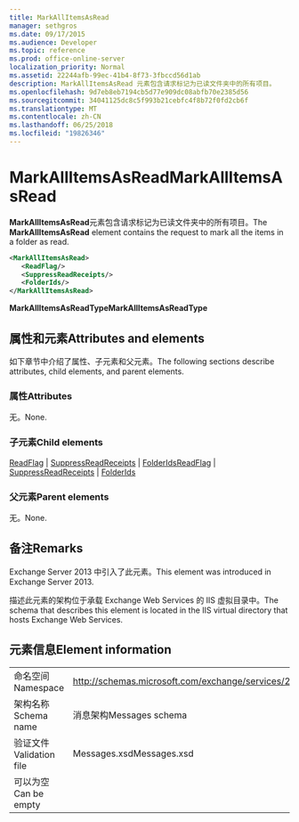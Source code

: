 ```yaml
---
title: MarkAllItemsAsRead
manager: sethgros
ms.date: 09/17/2015
ms.audience: Developer
ms.topic: reference
ms.prod: office-online-server
localization_priority: Normal
ms.assetid: 22244afb-99ec-41b4-8f73-3fbccd56d1ab
description: MarkAllItemsAsRead 元素包含请求标记为已读文件夹中的所有项目。
ms.openlocfilehash: 9d7eb8eb7194cb5d77e909dc08abfb70e2385d56
ms.sourcegitcommit: 34041125dc8c5f993b21cebfc4f8b72f0fd2cb6f
ms.translationtype: MT
ms.contentlocale: zh-CN
ms.lasthandoff: 06/25/2018
ms.locfileid: "19826346"
---
```

# <a name="markallitemsasread"></a><span data-ttu-id="706c7-103">MarkAllItemsAsRead</span><span class="sxs-lookup"><span data-stu-id="706c7-103">MarkAllItemsAsRead</span></span>

<span data-ttu-id="706c7-104">**MarkAllItemsAsRead**元素包含请求标记为已读文件夹中的所有项目。</span><span class="sxs-lookup"><span data-stu-id="706c7-104">The **MarkAllItemsAsRead** element contains the request to mark all the items in a folder as read.</span></span> 
  
```XML
<MarkAllItemsAsRead>
   <ReadFlag/>
   <SuppressReadReceipts/>
   <FolderIds/>
</MarkAllItemsAsRead>
```

 <span data-ttu-id="706c7-105">**MarkAllItemsAsReadType**</span><span class="sxs-lookup"><span data-stu-id="706c7-105">**MarkAllItemsAsReadType**</span></span>
## <a name="attributes-and-elements"></a><span data-ttu-id="706c7-106">属性和元素</span><span class="sxs-lookup"><span data-stu-id="706c7-106">Attributes and elements</span></span>

<span data-ttu-id="706c7-107">如下章节中介绍了属性、子元素和父元素。</span><span class="sxs-lookup"><span data-stu-id="706c7-107">The following sections describe attributes, child elements, and parent elements.</span></span>
  
### <a name="attributes"></a><span data-ttu-id="706c7-108">属性</span><span class="sxs-lookup"><span data-stu-id="706c7-108">Attributes</span></span>

<span data-ttu-id="706c7-109">无。</span><span class="sxs-lookup"><span data-stu-id="706c7-109">None.</span></span>
  
### <a name="child-elements"></a><span data-ttu-id="706c7-110">子元素</span><span class="sxs-lookup"><span data-stu-id="706c7-110">Child elements</span></span>

<span data-ttu-id="706c7-111">[ReadFlag](readflag.md) | [SuppressReadReceipts](suppressreadreceipts.md) | [FolderIds](folderids.md)</span><span class="sxs-lookup"><span data-stu-id="706c7-111">[ReadFlag](readflag.md) | [SuppressReadReceipts](suppressreadreceipts.md) | [FolderIds](folderids.md)</span></span>
  
### <a name="parent-elements"></a><span data-ttu-id="706c7-112">父元素</span><span class="sxs-lookup"><span data-stu-id="706c7-112">Parent elements</span></span>

<span data-ttu-id="706c7-113">无。</span><span class="sxs-lookup"><span data-stu-id="706c7-113">None.</span></span>
  
## <a name="remarks"></a><span data-ttu-id="706c7-114">备注</span><span class="sxs-lookup"><span data-stu-id="706c7-114">Remarks</span></span>

<span data-ttu-id="706c7-115">Exchange Server 2013 中引入了此元素。</span><span class="sxs-lookup"><span data-stu-id="706c7-115">This element was introduced in Exchange Server 2013.</span></span>
  
<span data-ttu-id="706c7-116">描述此元素的架构位于承载 Exchange Web Services 的 IIS 虚拟目录中。</span><span class="sxs-lookup"><span data-stu-id="706c7-116">The schema that describes this element is located in the IIS virtual directory that hosts Exchange Web Services.</span></span>
  
## <a name="element-information"></a><span data-ttu-id="706c7-117">元素信息</span><span class="sxs-lookup"><span data-stu-id="706c7-117">Element information</span></span>

|||
|:-----|:-----|
|<span data-ttu-id="706c7-118">命名空间</span><span class="sxs-lookup"><span data-stu-id="706c7-118">Namespace</span></span>  <br/> |http://schemas.microsoft.com/exchange/services/2006/messages  <br/> |
|<span data-ttu-id="706c7-119">架构名称</span><span class="sxs-lookup"><span data-stu-id="706c7-119">Schema name</span></span>  <br/> |<span data-ttu-id="706c7-120">消息架构</span><span class="sxs-lookup"><span data-stu-id="706c7-120">Messages schema</span></span>  <br/> |
|<span data-ttu-id="706c7-121">验证文件</span><span class="sxs-lookup"><span data-stu-id="706c7-121">Validation file</span></span>  <br/> |<span data-ttu-id="706c7-122">Messages.xsd</span><span class="sxs-lookup"><span data-stu-id="706c7-122">Messages.xsd</span></span>  <br/> |
|<span data-ttu-id="706c7-123">可以为空</span><span class="sxs-lookup"><span data-stu-id="706c7-123">Can be empty</span></span>  <br/> ||
   

